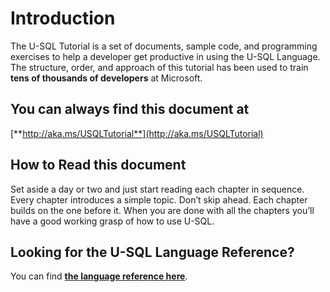 # Introduction

The U-SQL Tutorial is a set of documents, sample code, and programming exercises to help a developer get productive in using the U-SQL Language. The structure, order, and approach of this tutorial has been used to train **tens of thousands of developers** at Microsoft.

## You can always find this document at

[**http://aka.ms/USQLTutorial**](http://aka.ms/USQLTutorial)

## How to Read this document

Set aside a day or two and just start reading each chapter in sequence. Every chapter introduces a simple topic. Don’t skip ahead. Each chapter builds on the one before it. When you are done with all the chapters you’ll have a good working grasp of how to use U-SQL.

## Looking for the U-SQL Language Reference?

You can find [**the language reference here**](https://msdn.microsoft.com/en-us/library/azure/mt591959.aspx).




